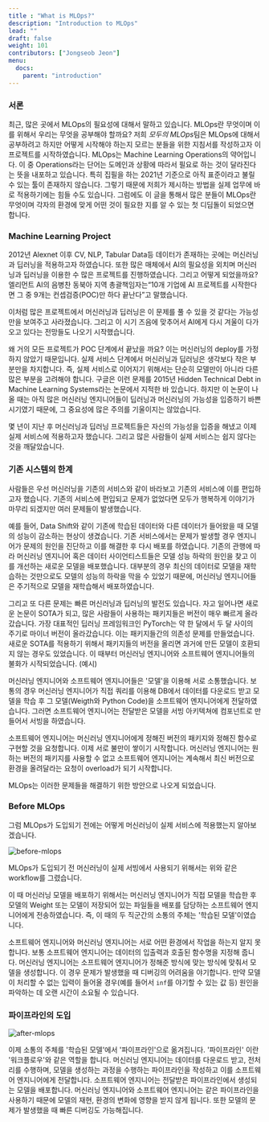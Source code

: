 ```yaml
---
title : "What is MLOps?"
description: "Introduction to MLOps"
lead: ""
draft: false
weight: 101
contributors: ["Jongseob Jeon"]
menu:
  docs:
    parent: "introduction"
---
```


### 서론

최근, 많은 곳에서 MLOps의 필요성에 대해서 말하고 있습니다. MLOps란 무엇이며 이를 위해서 우리는 무엇을 공부해야 할까요?
저희 *모두의 MLOps*팀은 MLOps에 대해서 공부하려고 하지만 어떻게 시작해야 하는지 모르는 분들을 위한 지침서를 작성하고자 이 프로젝트를 시작하였습니다.
MLOps는 Machine Learning Operations의 약어입니다. 이 중 Operations라는 단어는 도메인과 상황에 따라서 필요로 하는 것이 달라진다는 뜻을 내포하고 있습니다.
특히 집필을 하는 2021년 기준으로 아직 표준이라고 불릴 수 있는 툴이 존재하지 않습니다.
그렇기 때문에 저희가 제시하는 방법을 실제 업무에 바로 적용하기에는 힘들 수도 있습니다.
그럼에도 이 글을 통해서 많은 분들이 MLOps란 무엇이며 각자의 환경에 맞게 어떤 것이 필요한 지를 알 수 있는 첫 디딤돌이 되었으면 합니다.

### Machine Learning Project

2012년 Alexnet 이후 CV, NLP, Tabular Data등 데이터가 존재하는 곳에는 머신러닝과 딥러닝을 적용하고자 하였습니다. 또한 많은 매체에서 AI의 필요성을 외치며 머신러닝과 딥러닝을 이용한 수 많은 프로젝트를 진행하였습니다.
그리고 어떻게 되었을까요? 엘리먼트 AI의 음병찬 동북아 지역 총괄책임자는“10개 기업에 AI 프로젝트를 시작한다면 그 중 9개는 컨셉검증(POC)만 하다 끝난다”고 말했습니다.

이처럼 많은 프로젝트에서 머신러닝과 딥러닝은 이 문제를 풀 수 있을 것 같다는 가능성만을 보여주고 사라졌습니다. 그리고 이 시기 즈음에 맞추어서 AI에게 다시 겨울이 다가오고 있다는 전망들도 나오기 시작했습니다.

왜 거의 모든 프로젝트가 POC 단계에서 끝났을 까요? 이는 머신러닝의 deploy를 가정하지 않았기 때문입니다. 실제 서비스 단계에서 머신러닝과 딥러닝은 생각보다 작은 부분만을 차지합니다. 즉, 실제 서비스로 이어지기 위해서는 단순히 모델만이 아니라 다른 많은 부분을 고려해야 합니다.
구글은 이런 문제를 2015년 Hidden Technical Debt in Machine Learning Systems라는 논문에서 지적한 바 있습니다. 하지만 이 논문이 나올 때는 아직 많은 머신러닝 엔지니어들이 딥러닝과 머신러닝의 가능성을 입증하기 바쁜 시기였기 때문에, 그 중요성에 많은 주의를 기울이지는 않았습니다.

몇 년이 지난 후 머신러닝과 딥러닝 프로젝트들은 자신의 가능성을 입증을 해냈고 이제 실제 서비스에 적용하고자 했습니다. 그리고 많은 사람들이 실제 서비스는 쉽지 않다는 것을 깨달았습니다.

### 기존 시스템의 한계

사람들은 우선 머신러닝을 기존의 서비스와 같이 바라보고 기존의 서비스에 이를 편입하고자 했습니다.
기존의 서비스에 편입되고 문제가 없었다면 모두가 행복하게 이야기가 마무리 되겠지만 여러 문제들이 발생했습니다.

예를 들어, Data Shift와 같이 기존에 학습된 데이터와 다른 데이터가 들어왔을 때 모델의 성능이 감소하는 현상이 생겼습니다.
기존 서비스에서는 문제가 발생할 경우 엔지니어가 문제의 원인을 진단하고 이를 해결한 후 다시 배포를 하였습니다.
기존의 관행에 따라 머신러닝 엔지니어 혹은 데이터 사이언티스트들은 모델 성능 하락의 원인을 찾고 이를 개선하는 새로운 모델을 배포했습니다.
대부분의 경우 최신의 데이터로 모델을 재학습하는 것만으로도 모델의 성능의 하락을 막을 수 있었기 때문에, 머신러닝 엔지니어들은 주기적으로 모델을 재학습해서 배포하였습니다.

그리고 또 다른 문제는 빠른 머신러닝과 딥러닝의 발전도 있습니다.
자고 일어나면 새로운 논문이 SOTA가 되고, 많은 사람들이 사용하는 패키지들은 버전이 매우 빠르게 올라갔습니다.
가장 대표적인 딥러닝 프레임워크인 PyTorch는 약 한 달에서 두 달 사이의 주기로 마이너 버전이 올라갔습니다.
이는 패키지들간의 의존성 문제를 만들었습니다. 새로운 SOTA를 적용하기 위해서 패키지들의 버전을 올리면 과거에 만든 모델이 호환되지 않는 경우도 있었습니다.
이 때부터 머신러닝 엔지니어와 소프트웨어 엔지니어들의 불화가 시작되었습니다.
(예시)

머신러닝 엔지니어와 소프트웨어 엔지니어들은 '모델'을 이용해 서로 소통했습니다. 보통의 경우 머신러닝 엔지니어가 직접 쿼리를 이용해 DB에서 데이터를 다운로드 받고 모델을 학습 후 그 모델(Weigth와 Python Code)을 소프트웨어 엔지니어에게 전달하였습니다. 그러면 소프트웨어 엔지니어는 전달받은 모델을 서빙 아키텍쳐에 컴포넌트로 만들어서 서빙을 하였습니다.

소프트웨어 엔지니어는 머신러닝 엔지니어에게 정해진 버전의 패키지와 정해진 함수로 구현할 것을 요청합니다.
이제 서로 불만이 쌓이기 시작합니다.
머신러닝 엔지니어는 원하는 버전의 패키지를 사용할 수 없고 소프트웨어 엔지니어는 계속해서 최신 버전으로 환경을 올려달라는 요청이 overload가 되기 시작합니다.

MLOps는 이러한 문제들을 해결하기 위한 방안으로 나오게 되었습니다.

### **Before MLOps**

그럼 MLOps가 도입되기 전에는 어떻게 머신러닝이 실제 서비스에 적용했는지 알아보겠습니다.

<img src="/images/docs/introduction/before-mlops.png" title="before-mlops"/>

MLOps가 도입되기 전 머신러닝이 실제 서빙에서 사용되기 위해서는 위와 같은 workflow를 그렸습니다.

이 때 머신러닝 모델을 배포하기 위해서는 머신러닝 엔지니어가 직접 모델을 학습한 후 모델의 Weight 또는 모델이 저장되어 있는 파일들을 배포를 담당하는 소프트웨어 엔지니어에게 전송하였습니다. 즉, 이 때의 두 직군간의 소통의 주체는 '학습된 모델'이였습니다.

소프트웨어 엔지니어와 머신러닝 엔지니어는 서로 어떤 환경에서 작업을 하는지 알지 못합니다. 보통 소프트웨어 엔지니어는 데이터의 입출력과 호출된 함수명을 지정해 줍니다. 머신러닝 엔지니어는 소프트웨어 엔지니어가 정해준 방식에 맞는 방식에 맞춰서 모델을 생성합니다. 이 경우 문제가 발생했을 때 디버깅의 어려움을 야기합니다. 만약 모델이 처리할 수 없는 입력이 들어올 경우(예를 들어서 `inf`를 야기할 수 있는 값 등) 원인을 파악하는 데 오랜 시간이 소요될 수 있습니다.

### **파이프라인의 도입**

<img src="/images/docs/introduction/after-mlops.png" title="after-mlops"/>

이제 소통의 주체를 '학습된 모델'에서 '파이프라인'으로 옮겨집니다. '파이프라인' 이란 '워크플로우'와 같은 역할을 합니다. 머신러닝 엔지니어는 데이터를 다운로드 받고, 전처리를 수행하며, 모델을 생성하는 과정을 수행하는 파이프라인을 작성하고 이를 소프트웨어 엔지니어에게 전달합니다. 소프트웨어 엔지니어는 전달받은 파이프라인에서 생성되는 모델을 배포합니다. 머신러닝 엔지니어와 소프트웨어 엔지니어는 같은 파이프라인을 사용하기 때문에 모델의 재현, 환경의 변화에 영향을 받지 않게 됩니다. 또한 모델의 문제가 발생했을 때 빠른 디버깅도 가능해집니다.
